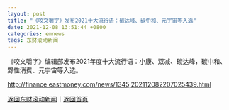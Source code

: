 ```yaml
---
layout: post
title: "《咬文嚼字》发布2021十大流行语：碳达峰、碳中和、元宇宙等入选"
date: 2021-12-08 13:51:44 +0800
categories: emnews
tags: 东财滚动新闻
---
```


《咬文嚼字》编辑部发布2021年度十大流行语：小康、双减、碳达峰，碳中和、野性消费、元宇宙等入选。

<http://finance.eastmoney.com/news/1345,202112082207025439.html>

[返回东财滚动新闻](//finews.withounder.com/emnews/)｜[返回首页](//finews.withounder.com/)